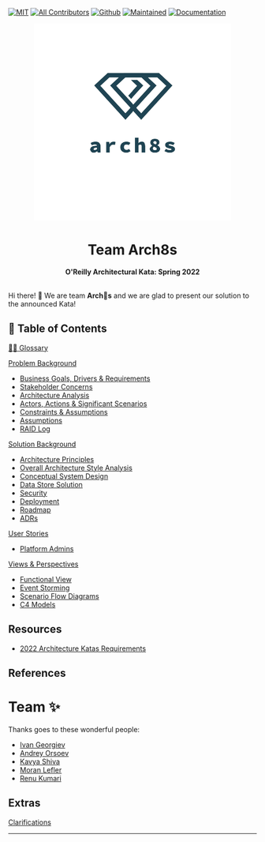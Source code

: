 [![MIT](https://img.shields.io/badge/License-MIT-orange)](LICENSE)
[![All Contributors](https://img.shields.io/badge/All_Contributors-2-orange.svg)](#team-)
[![Github](https://img.shields.io/badge/Github-arch8s/spring_2022-orange)](https://github.com/arch8s/spring-2022)
[![Maintained](https://img.shields.io/badge/Maintained-yes-orange)](https://github.com/arch8s/spring-2022)
[![Documentation](https://img.shields.io/badge/Documentation-in_progress-orange)](https://github.com/arch8s/spring-2022)

<div align='center'>
  <img src="assets/images/arch8s.png" alt="Arch8s"/>
  <h1>Team <strong>Arch8s</strong></h1>
  <b>O'Reilly Architectural Kata: Spring 2022</b>
</div>

<br />

Hi there! 👋 We are team <b title="Archistratigs">Arch🎱s</b> and we are glad to present our solution to the announced Kata!

## 📖 Table of Contents

[🧑‍🚀 Glossary](Glossary.md)

[Problem Background](1.Problem/README.md)

- [Business Goals, Drivers & Requirements](1.Problem/1.1.BusinessGoalsDriversAndRequirements.md)
- [Stakeholder Concerns](1.Problem/1.2.StakeholderConcerns.md)
- [Architecture Analysis](1.Problem/1.3.ArchitectureAnalysis.md)
- [Actors, Actions & Significant Scenarios](1.Problem/1.4.ActorsActionsAndSignificantScenarios.md)
- [Constraints & Assumptions](1.Problem/1.5.Constraints.md)
- [Assumptions](1.Problem/1.6.Assumptions.md)
- [RAID Log](1.Problem/1.6.RAID.md)

[Solution Background](2.Solution/README.md)

- [Architecture Principles](2.Solution/2.1.ArchitecturePrinciples.md)
- [Overall Architecture Style Analysis](2.Solution/2.2.ArchitectureAnalysis.md)
- [Conceptual System Design](2.Solution/2.3.Conceptual.md)
- [Data Store Solution](2.Solution/2.4.DataStore.md)
- [Security](2.Solution/2.5.Security.md)
- [Deployment](2.Solution/2.6.Deployment.md)
- [Roadmap](2.Solution/2.7.Roadmap.md)
- [ADRs](5.ADRs/README.md)

[User Stories](3.UserStories/README.md)

- [Platform Admins](3.UserStories/Platform/Admin/CRUD.md)

[Views & Perspectives](4.Views/README.md)

- [Functional View](4.Views/4.1.FunctionalView/README.md)
- [Event Storming](4.Views/4.2.EventStorming/README.md)
- [Scenario Flow Diagrams](4.Views/4.3.Scenarios/README.md)
- [C4 Models](4.Views/4.4.C4Models/README.md)

## Resources <a href='#' id='resources'></a>

- [2022 Architecture Katas Requirements](assets/docs/diversitycybercouncilkatarequirements20221653334648065.pdf)

## References

# Team ✨

Thanks goes to these wonderful people:

- [Ivan Georgiev](https://www.linkedin.com/in/ivan-georgiev-859b219/)
- [Andrey Orsoev](https://www.linkedin.com/in/andreyorsoev)
- [Kavya Shiva](https://www.linkedin.com/in/kavyashiva)
- [Moran Lefler](https://www.linkedin.com/in/moranlefler/)
- [Renu Kumari](https://www.linkedin.com/in/renu-kumari-827b8293/)

## Extras

[Clarifications](Clarifications.md)

---
